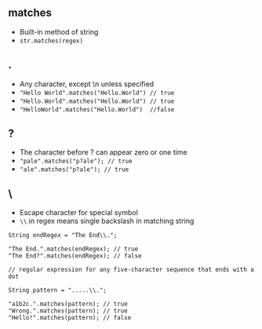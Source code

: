 ## matches
- Built-in method of string
- `str.matches(regex)`

## .
- Any character, except \n unless specified
- `"Hello World".matches("Hello.World") // true` 
- `"Hello.World".matches("Hello.World") // true`
- `"HelloWorld".matches("Hello.World")  //false`

## ?
- The character before ? can appear zero or one time
- `"pale".matches("p?ale"); // true`
- `"ale".matches("p?ale"); // true`

## \
- Escape character for special symbol
- `\\` in regex means single backslash in matching string

```
String endRegex = "The End\\.";

"The End.".matches(endRegex); // true
"The End?".matches(endRegex); // false
```

```
// regular expression for any five-character sequence that ends with a dot

String pattern = ".....\\.";

"a1b2c.".matches(pattern); // true
"Wrong.".matches(pattern); // true
"Hello!".matches(pattern); // false
```
